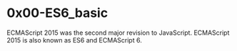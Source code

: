 # 0x00-ES6_basic

ECMAScript 2015 was the second major revision to JavaScript.
ECMAScript 2015 is also known as ES6 and ECMAScript 6.
